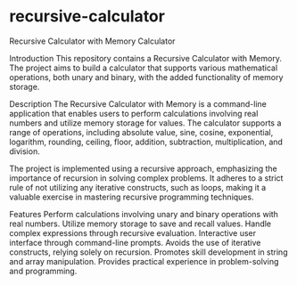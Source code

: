 # recursive-calculator

Recursive Calculator with Memory
Calculator

Introduction
This repository contains a Recursive Calculator with Memory. The project aims to build a calculator that supports various mathematical operations, both unary and binary, with the added functionality of memory storage.

Description
The Recursive Calculator with Memory is a command-line application that enables users to perform calculations involving real numbers and utilize memory storage for values. The calculator supports a range of operations, including absolute value, sine, cosine, exponential, logarithm, rounding, ceiling, floor, addition, subtraction, multiplication, and division.

The project is implemented using a recursive approach, emphasizing the importance of recursion in solving complex problems. It adheres to a strict rule of not utilizing any iterative constructs, such as loops, making it a valuable exercise in mastering recursive programming techniques.

Features
Perform calculations involving unary and binary operations with real numbers.
Utilize memory storage to save and recall values.
Handle complex expressions through recursive evaluation.
Interactive user interface through command-line prompts.
Avoids the use of iterative constructs, relying solely on recursion.
Promotes skill development in string and array manipulation.
Provides practical experience in problem-solving and programming.
